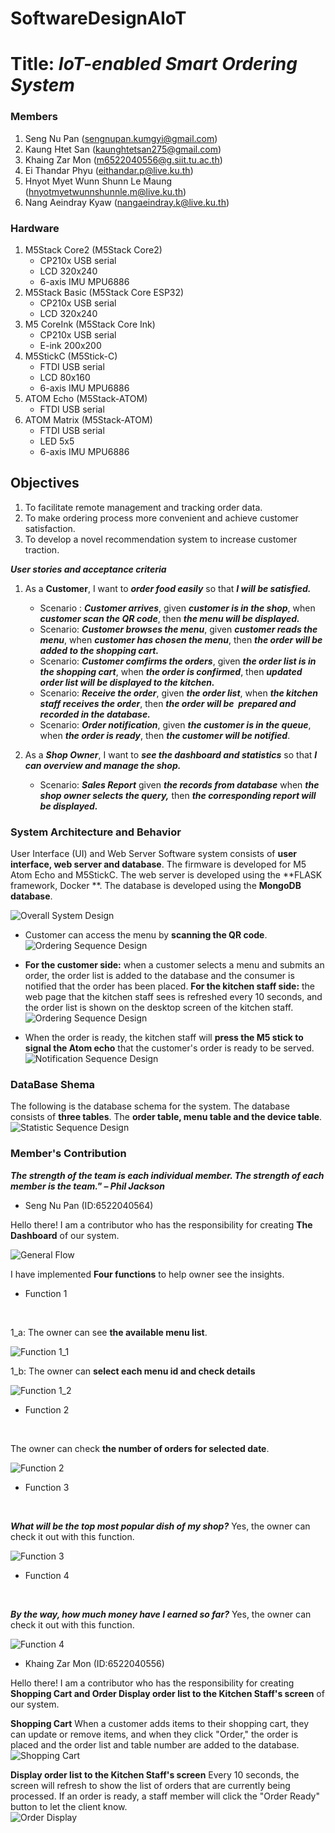 # SoftwareDesignAIoT
# Title: ***IoT-enabled Smart Ordering System***

### Members
1. Seng Nu Pan (sengnupan.kumgyi@gmail.com)
2. Kaung Htet San (kaunghtetsan275@gmail.com)
3. Khaing Zar Mon (m6522040556@g.siit.tu.ac.th)
4. Ei Thandar Phyu (eithandar.p@live.ku.th)
5. Hnyot Myet Wunn Shunn Le Maung (hnyotmyetwunnshunnle.m@live.ku.th)
6. Nang Aeindray Kyaw (nangaeindray.k@live.ku.th)

### Hardware
1. M5Stack Core2 (M5Stack Core2)
    * CP210x USB serial
    * LCD 320x240
    * 6-axis IMU MPU6886
2. M5Stack Basic (M5Stack Core ESP32)
    * CP210x USB serial
    * LCD 320x240
3. M5 CoreInk (M5Stack Core Ink)
    * CP210x USB serial
    * E-ink 200x200
4. M5StickC (M5Stick-C)
    * FTDI USB serial
    * LCD 80x160
    * 6-axis IMU MPU6886
5. ATOM Echo (M5Stack-ATOM)
    * FTDI USB serial
6. ATOM Matrix (M5Stack-ATOM)
    * FTDI USB serial
    * LED 5x5
    * 6-axis IMU MPU6886

## Objectives
1. To facilitate remote management and tracking order data.
2. To make ordering process more convenient and achieve customer satisfaction.
3. To develop a novel recommendation system to increase customer traction.

***User stories and acceptance criteria***

1. As a **Customer**, I want to ***order food easily*** so that ***I will be satisfied.***
    * Scenario : ***Customer arrives***, given ***customer is in the shop***, when ***customer scan the QR code***, then ***the menu  will be displayed.***
    * Scenario: ***Customer browses the menu***, given ***customer reads the menu***, when ***customer has chosen the menu***, then ***the order will be added to the shopping cart.***
    * Scenario: ***Customer comfirms the orders***, given ***the order list is in the shopping cart***, when ***the order is confirmed***, then ***updated order list will be displayed to the kitchen.***
    * Scenario: ***Receive the order***, given ***the order list***, when ***the kitchen staff receives the order***, then ***the order will be  prepared and recorded in the database.***
    * Scenario: ***Order notification***, given ***the customer is in the queue***, when ***the order is ready***, then ***the customer will be notified***.

2. As a ***Shop Owner***, I want to ***see the dashboard and statistics*** so that ***I can overview and manage the shop.***
    * Scenario: ***Sales Report*** given ***the records from database*** when ***the shop owner selects the query,*** then ***the corresponding report will be displayed.***
    

### System Architecture and Behavior

User Interface (UI) and Web Server
Software system consists of **user interface, web server and database**. The firmware is developed for M5 Atom Echo and M5StickC. The web server is developed using the **FLASK framework, Docker **. The database is developed using the **MongoDB database**.

![Overall System Design](/images/overall_.jpg)

* Customer can access the menu by **scanning the QR code**.
![Ordering Sequence Design](/images/UserStories1_1.jpg)

* **For the customer side:** when a customer selects a menu and submits an order, the order list is added to the database and the consumer is notified that the order has been placed. **For the kitchen staff side:** the web page that the kitchen staff sees is refreshed every 10 seconds, and the order list is shown on the desktop screen of the kitchen staff.
![Ordering Sequence Design](/images/userstories_1_2&3.jpg)

* When the order is ready, the kitchen staff will **press the M5 stick to signal the Atom echo** that the customer's order is ready to be served.
![Notification Sequence Design](/images/noti_seq.jpg)

<!-- * The business owner can **review the sales record and update the menu** when the demand changes. -->
<!-- ![Statistic Sequence Design](/images/statistic_seq.jpg) -->

### DataBase Shema
The following is the database schema for the system. The database consists of **three tables**. The **order table, menu table and the device table**. 
![Statistic Sequence Design](/images/schema.jpg)

### Member's Contribution 
***The strength of the team is each individual member. The strength of each member is the team." – Phil Jackson***
* Seng Nu Pan (ID:6522040564) 


Hello there! I am a contributor who has the responsibility for creating **The Dashboard** of our system. <br>


![General Flow](/images/pan_1.png)

I have implemented **Four functions** to help owner see the insights.
<br>

* Function 1
<br>

1_a: The owner can see **the available menu list**.
<br>

![Function 1_1](/images/pan_fun1_1.png)
<br>

1_b: The owner can **select each menu id and check details**
<br>

![Function 1_2](/images/pan_fun1_2.png)
<br>

* Function 2
<br>

The owner can check **the number of orders for selected date**.
<br>

![Function 2](/images/pan_fun2.png)
<br>

* Function 3
<br>

***What will be the top most popular dish of my shop?*** Yes, the owner can check it out with this function.
<br>

![Function 3](/images/pan_fun3.png)
<br>

* Function 4
<br>

***By the way, how much money have I earned so far?*** Yes, the owner can check it out with this function.
<br>

![Function 4](/images/pan_fun4.png)
<br>

* Khaing Zar Mon (ID:6522040556) 


Hello there! I am a contributor who has the responsibility for creating **Shopping Cart and Order Display order list to the Kitchen Staff's screen** of our system. <br>

**Shopping Cart** When a customer adds items to their shopping cart, they can update or remove items, and when they click "Order," the order is placed and the order list and table number are added to the database. <br>
![Shopping Cart](/images/Khaing_shopping_cart.jpg)

**Display order list to the Kitchen Staff's screen** Every 10 seconds, the screen will refresh to show the list of orders that are currently being processed. If an order is ready, a staff member will click the "Order Ready" button to let the client know. <br>
![Order Display](/images/order_display.jpg)